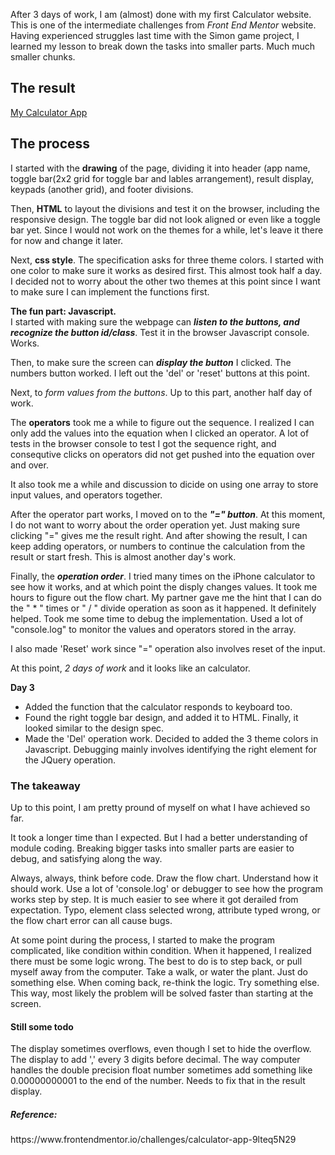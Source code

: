 After 3 days of work, I am (almost) done with my first Calculator website. This is one of the intermediate challenges from <em>Front End Mentor</em> website. Having experienced struggles last time with the Simon game project, I learned my lesson to break down the tasks into smaller parts. Much much smaller chunks.

<h2> The result </h2>
<a href = "https://ariayang.github.io/calculator-app-main/" target = "_black">My Calculator App </a>

<h2> The process </h2>
I started with the <strong>drawing</strong> of the page, dividing it into header (app name, toggle bar(2x2 grid for toggle bar and lables arrangement), result display, keypads (another grid), and footer divisions.

Then, <strong>HTML</strong> to layout the divisions and test it on the browser, including the responsive design. The toggle bar did not look aligned or even like a toggle bar yet. Since I would not work on the themes for a while, let's leave it there for now and change it later.

Next, <strong>css style</strong>. The specification asks for three theme colors. I started with one color to make sure it works as desired first. This almost took half a day. I decided not to worry about the other two themes at this point since I want to make sure I can implement the functions first.
  
<strong>The fun part: Javascript.</strong> <br>
I started with making sure the webpage can <strong><em>listen to the buttons, and recognize the button id/class</em></strong>. Test it in the browser Javascript console. Works.

Then, to make sure the screen can <strong><em>display the button</em></strong> I clicked. The numbers button worked. I left out the 'del' or 'reset' buttons at this point.

Next, to <em>form values from the buttons</em>. Up to this part, another half day of work.

The <strong>operators</strong> took me a while to figure out the sequence. I realized I can only add the values into the equation when I clicked an operator. A lot of tests in the browser console to test I got the sequence right, and consequtive clicks on operators did not get pushed into the equation over and over.

It also took me a while and discussion to dicide on using one array to store input values, and operators together.

After the operator part works, I moved on to the <strong><em>"=" button</em></strong>. At this moment, I do not want to worry about the order operation yet. Just making sure clicking "=" gives me the result right. And after showing the result, I can keep adding operators, or numbers to continue the calculation from the result or start fresh. This is almost another day's work.

Finally, the <strong><em>operation order</em></strong>. I tried many times on the iPhone calculator to see how it works, and at which point the disply changes values. It took me hours to figure out the flow chart. My partner gave me the hint that I can do the " * " times or " / " divide operation as soon as it happened. It definitely helped. Took me some time to debug the implementation. Used a lot of "console.log" to monitor the values and operators stored in the array.

I also made 'Reset' work since "=" operation also involves reset of the input.

At this point, <em>2 days of work</em> and it looks like an calculator. 

<strong> Day 3 </strong><br>
<ul>
  <li>Added the function that the calculator responds to keyboard too.</li>
<li>Found the right toggle bar design, and added it to HTML. Finally, it looked similar to the design spec.</li>
<li>Made the 'Del' operation work. Decided to added the 3 theme colors in Javascript. Debugging mainly involves identifying the right element for the JQuery operation.</li>
</ul>
<h3> The takeaway </h3>
Up to this point, I am pretty pround of myself on what I have achieved so far. 

It took a longer time than I expected. But I had a better understanding of module coding. Breaking bigger tasks into smaller parts are easier to debug, and satisfying along the way.

Always, always, think before code. Draw the flow chart. Understand how it should work. Use a lot of 'console.log' or debugger to see how the program works step by step. It is much easier to see where it got derailed from expectation. Typo, element class selected wrong, attribute typed wrong, or the flow chart error can all cause bugs.

At some point during the process, I started to make the program complicated, like condition within condition. When it happened, I realized there must be some logic wrong. The best to do is to step back, or pull myself away from the computer. Take a walk, or water the plant. Just do something else. When coming back, re-think the logic. Try something else. This way, most likely the problem will be solved faster than starting at the screen.

<h4> Still some todo </h4>
The display sometimes overflows, even though I set to hide the overflow.
The display to add ',' every 3 digits before decimal.
The way computer handles the double precision float number sometimes add something like 0.00000000001 to the end of the number. Needs to fix that in the result display.

<h5>Reference:</h5>
https://www.frontendmentor.io/challenges/calculator-app-9lteq5N29
